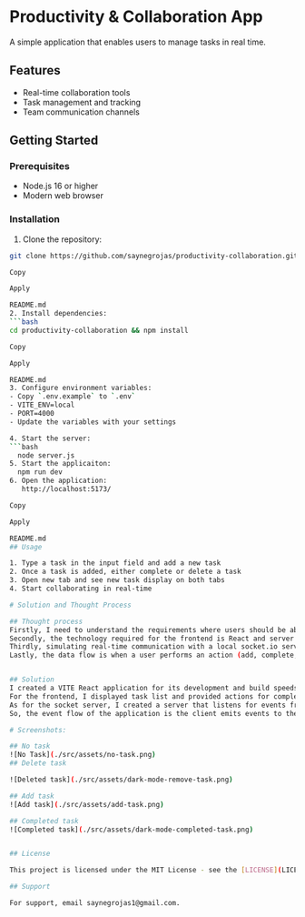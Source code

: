 # Productivity & Collaboration App

A simple application that enables users to manage tasks in real time.

## Features

- Real-time collaboration tools
- Task management and tracking
- Team communication channels

## Getting Started

### Prerequisites

- Node.js 16 or higher
- Modern web browser

### Installation

1. Clone the repository:

````bash
git clone https://github.com/saynegrojas/productivity-collaboration.git

Copy

Apply

README.md
2. Install dependencies:
```bash
cd productivity-collaboration && npm install

Copy

Apply

README.md
3. Configure environment variables:
- Copy `.env.example` to `.env`
- VITE_ENV=local
- PORT=4000
- Update the variables with your settings

4. Start the server:
```bash
  node server.js
5. Start the applicaiton:
  npm run dev
6. Open the application:
   http://localhost:5173/

Copy

Apply

README.md
## Usage

1. Type a task in the input field and add a new task
2. Once a task is added, either complete or delete a task
3. Open new tab and see new task display on both tabs
4. Start collaborating in real-time

# Solution and Thought Process

## Thought process
Firstly, I need to understand the requirements where users should be able to add a task, mark tasks as completed, and delete tasks to a shared list, meaning, real-time updates that change made by one user should instantly reflect for all connected users (separate tabs). Also, No backend is required, so simulate a socket server locally.
Secondly, the technology required for the frontend is React and server is socket for handling real-time communction. Also, Use socket.io-client in React app to connect to the socket server.
Thirdly, simulating real-time communication with a local socket.io server will act as the “backend” for managing tasks and broadcasting updates to all connected clients. The server will maintain the shared task list in memory (no database required).
Lastly, the data flow is when a user performs an action (add, complete, delete), the client emits an event to the socket server. The server updates the shared task list and broadcasts the updated list to all connected clients, then clients listen for updates and re-render the task list in real time.


## Solution
I created a VITE React application for its development and build speeds. 
For the frontend, I displayed task list and provided actions for completing and deleting tasks. Also, I created an input field for adding a task, and functionality to emit and event to the server to add a task. I built the application with Typescript to ensure type saftey and improve code maintainability. To enable a communction with the socket server, I used socket.io-client. For the UI, I utilized TailwindCSS to add classes more efficiently, Material UI for built components, and added themed toggle functionality. Lastly, I maintained separation of concerns throughout the whole applicaiton.
As for the socket server, I created a server that listens for events from clients (e.g., `addTask`, `completeTask`, `deleteTask`) and broadcasts updates to all connected clients. I created a service for task for all the events to be utilized by the controller that handles task-related events from the client. 
So, the event flow of the application is the client emits events to the socket server, then the server processes the event, updates the task list, and emits a task event with the updated list to all clients.Finally, clients listen for tasks events and update their UI accordingly.

# Screenshots:

## No task
![No Task](./src/assets/no-task.png)
## Delete task

![Deleted task](./src/assets/dark-mode-remove-task.png)

## Add task
![Add task](./src/assets/add-task.png)

## Completed task
![Completed task](./src/assets/dark-mode-completed-task.png)


## License

This project is licensed under the MIT License - see the [LICENSE](LICENSE) file for details.

## Support

For support, email saynegrojas1@gmail.com.
````
